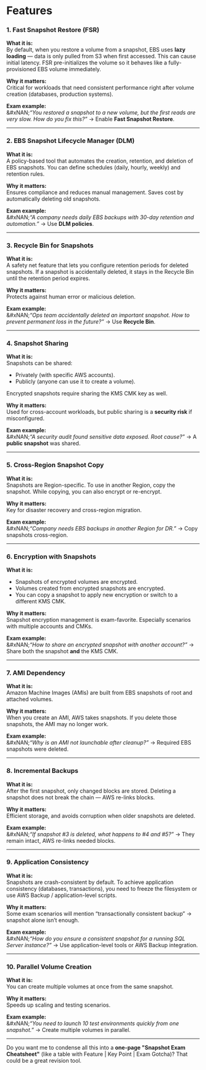 # Features

### 1. **Fast Snapshot Restore (FSR)**

**What it is:**\
By default, when you restore a volume from a snapshot, EBS uses **lazy loading** — data is only pulled from S3 when first accessed. This can cause initial latency. FSR pre-initializes the volume so it behaves like a fully-provisioned EBS volume immediately.

**Why it matters:**\
Critical for workloads that need consistent performance right after volume creation (databases, production systems).

**Exam example:**\
&#xNAN;_“You restored a snapshot to a new volume, but the first reads are very slow. How do you fix this?”_ → Enable **Fast Snapshot Restore**.

***

### 2. **EBS Snapshot Lifecycle Manager (DLM)**

**What it is:**\
A policy-based tool that automates the creation, retention, and deletion of EBS snapshots. You can define schedules (daily, hourly, weekly) and retention rules.

**Why it matters:**\
Ensures compliance and reduces manual management. Saves cost by automatically deleting old snapshots.

**Exam example:**\
&#xNAN;_“A company needs daily EBS backups with 30-day retention and automation.”_ → Use **DLM policies**.

***

### 3. **Recycle Bin for Snapshots**

**What it is:**\
A safety net feature that lets you configure retention periods for deleted snapshots. If a snapshot is accidentally deleted, it stays in the Recycle Bin until the retention period expires.

**Why it matters:**\
Protects against human error or malicious deletion.

**Exam example:**\
&#xNAN;_“Ops team accidentally deleted an important snapshot. How to prevent permanent loss in the future?”_ → Use **Recycle Bin**.

***

### 4. **Snapshot Sharing**

**What it is:**\
Snapshots can be shared:

* Privately (with specific AWS accounts).
* Publicly (anyone can use it to create a volume).

Encrypted snapshots require sharing the KMS CMK key as well.

**Why it matters:**\
Used for cross-account workloads, but public sharing is a **security risk** if misconfigured.

**Exam example:**\
&#xNAN;_“A security audit found sensitive data exposed. Root cause?”_ → A **public snapshot** was shared.

***

### 5. **Cross-Region Snapshot Copy**

**What it is:**\
Snapshots are Region-specific. To use in another Region, copy the snapshot. While copying, you can also encrypt or re-encrypt.

**Why it matters:**\
Key for disaster recovery and cross-region migration.

**Exam example:**\
&#xNAN;_“Company needs EBS backups in another Region for DR.”_ → Copy snapshots cross-region.

***

### 6. **Encryption with Snapshots**

**What it is:**

* Snapshots of encrypted volumes are encrypted.
* Volumes created from encrypted snapshots are encrypted.
* You can copy a snapshot to apply new encryption or switch to a different KMS CMK.

**Why it matters:**\
Snapshot encryption management is exam-favorite. Especially scenarios with multiple accounts and CMKs.

**Exam example:**\
&#xNAN;_“How to share an encrypted snapshot with another account?”_ → Share both the snapshot **and** the KMS CMK.

***

### 7. **AMI Dependency**

**What it is:**\
Amazon Machine Images (AMIs) are built from EBS snapshots of root and attached volumes.

**Why it matters:**\
When you create an AMI, AWS takes snapshots. If you delete those snapshots, the AMI may no longer work.

**Exam example:**\
&#xNAN;_“Why is an AMI not launchable after cleanup?”_ → Required EBS snapshots were deleted.

***

### 8. **Incremental Backups**

**What it is:**\
After the first snapshot, only changed blocks are stored. Deleting a snapshot does not break the chain — AWS re-links blocks.

**Why it matters:**\
Efficient storage, and avoids corruption when older snapshots are deleted.

**Exam example:**\
&#xNAN;_“If snapshot #3 is deleted, what happens to #4 and #5?”_ → They remain intact, AWS re-links needed blocks.

***

### 9. **Application Consistency**

**What it is:**\
Snapshots are crash-consistent by default. To achieve application consistency (databases, transactions), you need to freeze the filesystem or use AWS Backup / application-level scripts.

**Why it matters:**\
Some exam scenarios will mention “transactionally consistent backup” → snapshot alone isn’t enough.

**Exam example:**\
&#xNAN;_“How do you ensure a consistent snapshot for a running SQL Server instance?”_ → Use application-level tools or AWS Backup integration.

***

### 10. **Parallel Volume Creation**

**What it is:**\
You can create multiple volumes at once from the same snapshot.

**Why it matters:**\
Speeds up scaling and testing scenarios.

**Exam example:**\
&#xNAN;_“You need to launch 10 test environments quickly from one snapshot.”_ → Create multiple volumes in parallel.

***

Do you want me to condense all this into a **one-page "Snapshot Exam Cheatsheet"** (like a table with Feature | Key Point | Exam Gotcha)? That could be a great revision tool.
